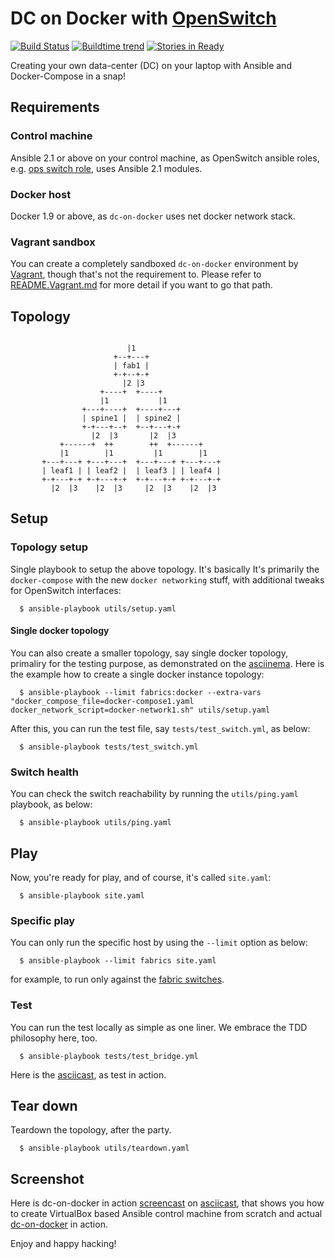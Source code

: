 # DC on Docker with [OpenSwitch](http://www.openswitch.net)

[![Build Status](https://travis-ci.org/keinohguchi/dc-on-docker.svg)](https://travis-ci.org/keinohguchi/dc-on-docker)
[![Buildtime trend](https://buildtimetrend.herokuapp.com/badge/keinohguchi/dc-on-docker/latest)](https://buildtimetrend.herokuapp.com/dashboard/keinohguchi/dc-on-docker/)
[![Stories in Ready](https://badge.waffle.io/keinohguchi/dc-on-docker.png?label=ready&title=ready)](https://waffle.io/keinohguchi/dc-on-docker)

Creating your own data-center (DC) on your laptop with Ansible and
Docker-Compose in a snap!

## Requirements

### Control machine

Ansible 2.1 or above on your control machine, as OpenSwitch ansible roles,
e.g.  [ops switch role](http://github.com/keinohguchi/ops-switch-role),
uses Ansible 2.1 modules.

### Docker host

Docker 1.9 or above, as `dc-on-docker` uses net docker network stack.

### Vagrant sandbox

You can create a completely sandboxed `dc-on-docker` environment by
[Vagrant](http://vagrantup.com), though that's not the requirement to.
Please refer to [README.Vagrant.md](README.Vagrant.md) for more detail
if you want to go that path.

## Topology

```

                          |1
                       +--+---+
                       | fab1 |
                       +-+--+-+
                         |2 |3
                    +----+  +----+
                    |1           |1
                +---+----+  +----+---+
                | spine1 |  | spine2 |
                +-+---+--+  +--+---+-+
                  |2  |3       |2  |3
           +------+  ++        ++  +------+
           |1        |1         |1        |1
       +---+---+ +---+---+  +---+---+ +---+---+
       | leaf1 | | leaf2 |  | leaf3 | | leaf4 |
       +-+---+-+ +-+---+-+  +-+---+-+ +-+---+-+
         |2  |3    |2  |3     |2  |3    |2  |3

```

## Setup

### Topology setup

Single playbook to setup the above topology.  It's basically
It's primarily the `docker-compose` with the new `docker networking`
stuff, with additional tweaks for OpenSwitch interfaces:

```
  $ ansible-playbook utils/setup.yaml
```

#### Single docker topology

You can also create a smaller topology, say single docker topology,
primaliry for the testing purpose, as demonstrated on the
[asciinema](https://asciinema.org/a/44984).  Here is the example
how to create a single docker instance topology:

```
  $ ansible-playbook --limit fabrics:docker --extra-vars "docker_compose_file=docker-compose1.yaml docker_network_script=docker-network1.sh" utils/setup.yaml
```

After this, you can run the test file, say `tests/test_switch.yml`, as below:

```
  $ ansible-playbook tests/test_switch.yml
```

### Switch health

You can check the switch reachability by running the `utils/ping.yaml`
playbook, as below:

```
  $ ansible-playbook utils/ping.yaml
```

## Play

Now, you're ready for play, and of course, it's called `site.yaml`:

```
  $ ansible-playbook site.yaml
```

### Specific play

You can only run the specific host by using the `--limit` option
as below:

```
  $ ansible-playbook --limit fabrics site.yaml
```

for example, to run only against the [fabric switches](hosts).

### Test

You can run the test locally as simple as one liner.  We embrace the
TDD philosophy here, too.

```
  $ ansible-playbook tests/test_bridge.yml
```

Here is the [asciicast](https://asciinema.org/a/44717), as test in action.

## Tear down

Teardown the topology, after the party.

```
  $ ansible-playbook utils/teardown.yaml
```

## Screenshot

Here is dc-on-docker in action [screencast](https://asciinema.org/a/44142) on [asciicast](https://asciinema.org), that shows you how to create VirtualBox based
Ansible control machine from scratch and actual
[dc-on-docker](https://github.com/keinohguchi/dc-on-docker) in action.

Enjoy and happy hacking!
